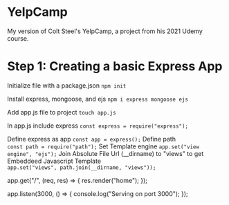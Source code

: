 # YelpCamp
My version of Colt Steel's YelpCamp, a project from his 2021 Udemy course.

# Step 1: Creating a basic Express App
 Initialize file with a package.json
 `npm init`  
 
 Install express, mongoose, and ejs
 `npm i express mongoose ejs`  
 
 Add app.js file to project
 `touch app.js`  
 
 In app.js include express
  `const express = require("express");`  
  
 Define express as app
   `const app = express();`
 Define path  
  `const path = require("path");`
 Set Template engine 
  `app.set("view engine", "ejs");`
 Join Absolute File Url (__dirname) to "views" to get Embeddeed Javascript Template   
  `app.set("views", path.join(__dirname, "views"));`

app.get("/", (req, res) => {
  res.render("home");
});

app.listen(3000, () => {
  console.log("Serving on port 3000");
});
 
 
 
